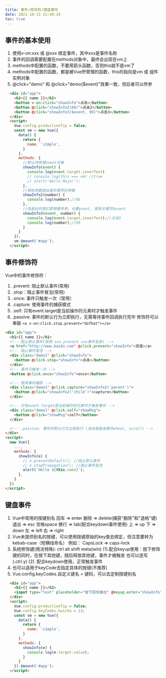 ```yaml
---
title: 事件/修饰符/键盘事件
date: 2021-10-13 15:49:24
toc: true
---
```


## 事件的基本使用
  1. 使用v-on:xxx 或 @xxx 绑定事件，其中xxx是事件名称
  2. 事件的回调需要配置在methods对象中，最终会出现在vm上
  3. methods中配置的函数，不要用箭头函数，否则this就不是vm了
  4. methods中配置的函数，都是被Vue所管理的函数，this的指向是vm 或 组件实例对象
  5. @click="demo" 和 @click="demo($event)"效果一致，但后者可以传参
```html
  <div id="app">
    <h2>{{ name }}</h2>
    <button v-on:click="showInfo">点击</button>
    <button @click="showInfo2(66)">点击2</button>
    <button @click="showInfo3($event, 99)">点击3</button>
  </div>
  <script>
    Vue.config.productionTip = false;
    const vm = new Vue({
      data() {
        return {
          name: 's1mple',
        }
      },
      methods: {
        //默认传参是event对象
        showInfo(event) {
          console.log(event.target.innerText)
          // console.log(this === vm) //true
          // alert('Hello Major');
        },
        //假如参数就会是你要传的参数
        showInfo2(number) {
          console.log(number);//66
        },
        //但是此时我们即想要传参，也要event, 使用关键字$event
        showInfo3(event, number) {
          console.log(event.target.innerText);//点击3
          console.log(number);//99
        }
      }
    });
    vm.$mount('#app');
  </script>
```

## 事件修饰符
Vue中的事件修饰符：
  1. .prevent: 阻止默认事件(常用)
  2. .stop：阻止事件冒泡(常用)
  3. .once: 事件只触发一次（常用）
  4. .capture: 使用事件的捕获模式
  5. .self: 只有event.target是当前操作的元素时才触发事件
  6. .passive: 事件的默认行为立即执行，无需等待事件回调执行完毕
修饰符可以串联
`<a v-on:click.stop.prevent="doThat"></a>`

```html
<div id="app">
  <h1>{{ name }}</h1>
  <!-- 阻止默认事件(常用 xxx.prevent xxx事件名称) -->
  <a href="http://www.baidu.com" @click.prevent="showInfo">百度</a>
  <!-- 阻止事件冒泡 -->
  <div class="demo1" @click="showInfo">
    <button @click.stop="showInfo">点击</button>
  </div>
  <!-- 事件只触发一次 -->
  <button @click.once="showInfo">once</button>

  <!-- 使用事件捕获 -->
  <div class="demo1" @click.capture="showInfo2('parent')">
    <button @click="showInfo2('child')">capture</button>
  </div>

  <!-- 只有event.target是当前操作的元素时才触发事件 -->
  <div class="demo1" @click.self="showMsg">
    <button @click="showMsg">self</button>
  </div>

  <!-- .passive: 事件的默认行为立即执行 (滚动条触发事件wheal, scroll) -->
</div>
<script>
  new Vue({
    ...,
    methods: {
      showInfo(e) {
        // e.preventDefault(); //阻止默认事件
        // e.stopPropagation(); //阻止事件冒泡
        alert(`Hello ${this.name}`);
      },
    }
  })
</script>
```

## 键盘事件
1. Vue中常用的按键别名
  回车 => enter  删除 => delete(捕获"删除"和"退格"键)
  退出 => esc   空格space
  换行 => tab(配合keydown事件使用)   上 => up 下 => down 左 => left 右 => right
2. Vue未提供别名的按键，可以使用按键原始的key值去绑定，但注意要转为kebab-case（短横线命名）
  例如： CapsLock => caps-lock
3. 系统修饰键(用法特殊): ctrl alt shift meta(win)
  (1).配合keyup使用：按下修饰键的同时，在按下其他键，随后释放其他键，事件才被触发
    也可以连写(.ctrl.y)
  (2). 配合keydown使用，正常触发事件
4. 也可以适用于keyCode去指定具体的按键(不推荐)
5. Vue.config.keyCodes.自定义键名 = 键码，可以去定制按键别名
```html
  <div id="app">
    <h2>{{ name }}</h2>
    <input type="text" placeholder="按下回车输出" @keyup.enter="showInfo">
  </div>
  <script>
    Vue.config.productionTip = false;
    Vue.config.keyCodes.huiche = 13;
    const vm = new Vue({
      data() {
        return {
          name: 's1mple',
        }
      },
      methods: {
        showInfo(e) {
          console.log(e.target.value);
        }
      }
    }).$mount('#app');
  </script>
```